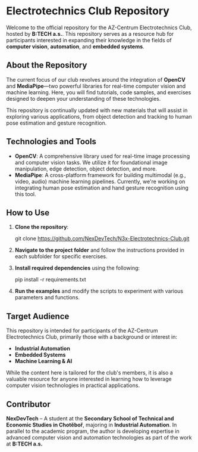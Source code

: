 
# Electrotechnics Club Repository

Welcome to the official repository for the AZ-Centrum Electrotechnics Club, hosted by **B:TECH a.s.**. This repository serves as a resource hub for participants interested in expanding their knowledge in the fields of **computer vision**, **automation**, and **embedded systems**.

## About the Repository

The current focus of our club revolves around the integration of **OpenCV** and **MediaPipe**—two powerful libraries for real-time computer vision and machine learning. Here, you will find tutorials, code samples, and exercises designed to deepen your understanding of these technologies.

This repository is continually updated with new materials that will assist in exploring various applications, from object detection and tracking to human pose estimation and gesture recognition.

## Technologies and Tools

- **OpenCV**: A comprehensive library used for real-time image processing and computer vision tasks. We utilize it for foundational image manipulation, edge detection, object detection, and more.
- **MediaPipe**: A cross-platform framework for building multimodal (e.g., video, audio) machine learning pipelines. Currently, we're working on integrating human pose estimation and hand gesture recognition using this tool.

## How to Use

1. **Clone the repository**:

 
    git clone https://github.com/NexDevTech/N3x-Electrotechnics-Club.git
   

2. **Navigate to the project folder** and follow the instructions provided in each subfolder for specific exercises.

3. **Install required dependencies** using the following:


    pip install -r requirements.txt


4. **Run the examples** and modify the scripts to experiment with various parameters and functions.

## Target Audience

This repository is intended for participants of the AZ-Centrum Electrotechnics Club, primarily those with a background or interest in:

- **Industrial Automation**
- **Embedded Systems**
- **Machine Learning & AI**

While the content here is tailored for the club's members, it is also a valuable resource for anyone interested in learning how to leverage computer vision technologies in practical applications.

## Contributor

**NexDevTech** – A student at the **Secondary School of Technical and Economic Studies in Chotěboř**, majoring in **Industrial Automation**. In parallel to the academic program, the author is developing expertise in advanced computer vision and automation technologies as part of the work at **B:TECH a.s.**
